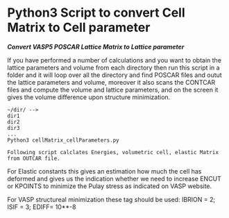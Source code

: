 # Python3 Script to convert Cell Matrix to Cell parameter
**_Convert VASP5 POSCAR Lattice Matrix to Lattice parameter_**

If you have performed a number of calculations and you want to obtain the lattice parameters and volume from each directory then run this script in a folder and it will loop over all the directory and find POSCAR files and outut the lattice parameters and volume, moreover it also scans the CONTCAR files and compute the volume and lattice parameters, and on the screen it gives the volume difference upon structure minimization. 

```
~/dir/ -->
dir1
dir2
dir3
...
Python3 cellMatrix_cellParameters.py
```

```
Following script calclates Energies, volumetric cell, elastic Matrix from OUTCAR file.
```
For Elastic constants this gives an estimation how much the cell has deformed and gives us the indication whether we need to increase ENCUT or KPOINTS to minimize the Pulay stress as indicated on VASP website.

 For VASP structureal minimization these tag should be used:
IBRION = 2; ISIF = 3; EDIFF= 10**-8


